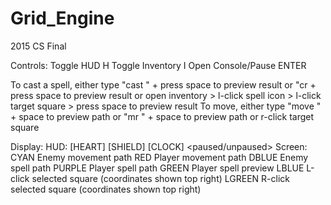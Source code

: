 # Grid_Engine
2015 CS Final

Controls:
  Toggle HUD            H
  Toggle Inventory      I
  Open Console/Pause    ENTER

To cast a spell, either
  type 
    "cast <spellnumber> <xcoord> <ycoord>" + press space to preview result
    or
    "cr <spellnumber> <relative xcoord> <relative ycoord> + press space to preview result
  or
  open inventory > l-click spell icon > l-click target square > press space to preview result
To move, either
  type
    "move <xcoord> <ycoord>" + space to preview path
    or
    "mr <relative xcoord> <relative ycoord>" + space to preview path
  or
  r-click target square

Display:
  HUD: [HEART] <health>  [SHIELD] <armor> [CLOCK] <current gametick> <paused/unpaused>    <selected xcoord> <selected ycoord>
  Screen:
    CYAN      Enemy movement path
    RED       Player movement path
    DBLUE     Enemy spell path
    PURPLE    Player spell path
    GREEN     Player spell preview
    LBLUE     L-click selected square (coordinates shown top right)
    LGREEN    R-click selected square (coordinates shown top right)

